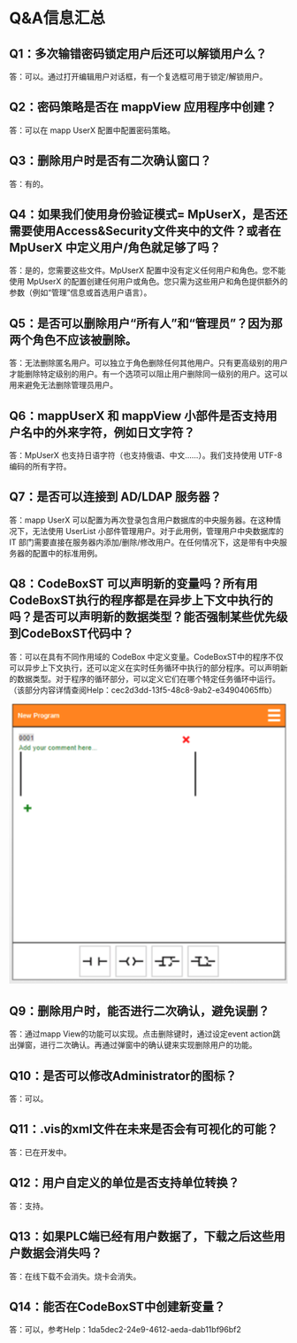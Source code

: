 # Q&A信息汇总
## Q1：多次输错密码锁定用户后还可以解锁用户么？
答：可以。通过打开编辑用户对话框，有一个复选框可用于锁定/解锁用户。

## Q2：密码策略是否在 mappView 应用程序中创建？
答：可以在 mapp UserX 配置中配置密码策略。

## Q3：删除用户时是否有二次确认窗口？
答：有的。

## Q4：如果我们使用身份验证模式= MpUserX，是否还需要使用Access&Security文件夹中的文件？或者在 MpUserX 中定义用户/角色就足够了吗？
答：是的，您需要这些文件。MpUserX 配置中没有定义任何用户和角色。您不能使用 MpUserX 的配置创建任何用户或角色。您只需为这些用户和角色提供额外的参数（例如“管理”信息或首选用户语言）。

## Q5：是否可以删除用户“所有人”和“管理员”？因为那两个角色不应该被删除。
答：无法删除匿名用户。可以独立于角色删除任何其他用户。只有更高级别的用户才能删除特定级别的用户。有一个选项可以阻止用户删除同一级别的用户。这可以用来避免无法删除管理员用户。

## Q6：mappUserX 和 mappView 小部件是否支持用户名中的外来字符，例如日文字符？
答：MpUserX 也支持日语字符（也支持俄语、中文……）。我们支持使用 UTF-8 编码的所有字符。

## Q7：是否可以连接到 AD/LDAP 服务器？
答：mapp UserX 可以配置为再次登录包含用户数据库的中央服务器。在这种情况下，无法使用 UserList 小部件管理用户。对于此用例，管理用户中央数据库的 IT 部门需要直接在服务器内添加/删除/修改用户。在任何情况下，这是带有中央服务器的配置中的标准用例。

## Q8：CodeBoxST 可以声明新的变量吗？所有用CodeBoxST执行的程序都是在异步上下文中执行的吗？是否可以声明新的数据类型？能否强制某些优先级到CodeBoxST代码中？
答：可以在具有不同作用域的 CodeBox 中定义变量。CodeBoxST中的程序不仅可以异步上下文执行，还可以定义在实时任务循环中执行的部分程序。可以声明新的数据类型。对于程序的循环部分，可以定义它们在哪个特定任务循环中运行。（该部分内容详情查阅Help：cec2d3dd-13f5-48c8-9ab2-e34904065ffb）

![](FILES/5.14%20mappServices更新要点/Pasted%20image%2020230201090510.png)


## Q9：删除用户时，能否进行二次确认，避免误删？
答：通过mapp View的功能可以实现。点击删除键时，通过设定event action跳出弹窗，进行二次确认。再通过弹窗中的确认键来实现删除用户的功能。

## Q10：是否可以修改Administrator的图标？
答：可以。

## Q11：.vis的xml文件在未来是否会有可视化的可能？
答：已在开发中。

## Q12：用户自定义的单位是否支持单位转换？
答：支持。

## Q13：如果PLC端已经有用户数据了，下载之后这些用户数据会消失吗？
答：在线下载不会消失。烧卡会消失。

## Q14：能否在CodeBoxST中创建新变量？
答：可以，参考Help：1da5dec2-24e9-4612-aeda-dab11bf96bf2

